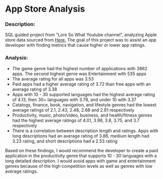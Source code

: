 # App Store Analysis

### Description:
SQL guided project from "Lore So What Youtube channel", analyzing Apple store data sourced from [Here.](https://www.kaggle.com/datasets/ramamet4/app-store-apple-data-set-10k-apps?select=AppleStore.csv) The goal of this project was to assist an app developer with finding metrics that cause higher or lower app ratings.

### Analysis:

* The game genre had the highest number of applications with 3862 apps. The second highest genre was Entertainment with 535 apps
* The average rating for all apps was 3.53
* Paid apps had a higher average rating of 3.72 than free apps with an average rating of 3.38
* Apps with 10 - 30 supported languages had the highest average rating of 4.13, then 30+ languages with 3.78, and under 10 with 3.37
* Catalogs, finance, book, navigation, and lifestyle genres had the lowest average ratings of 2.1, 2.43, 2.48, 2.68 and 2.81 respectively
* Productivity, music, photo/video, business, and health/fitness genres had the highest average ratings of 4.01, 3.98, 3.8, 3.75, and 3.7 respectively
* There is a correlation between description length and ratings. Apps with long descriptions had an average rating of 3.86, medium length had 3.23 rating, and short descriptions had a 2.53 rating

Based on these findings, I would recommend the developer to create a paid application in the productivity genre that supports 10 - 30 languages with a long detailed description. I would avoid apps with game and entertainment genres because of the high competition levels as well as genres with low average ratings. 
